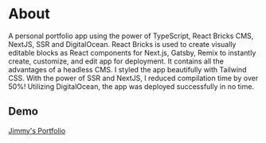 # About

A personal portfolio app using the power of TypeScript, React Bricks CMS, NextJS, SSR and DigitalOcean. React Bricks is used to create visually editable blocks as React components for Next.js, Gatsby, Remix to instantly create, customize, and edit app for deployment. It contains all the advantages of a headless CMS. I styled the app beautifully with Tailwind CSS. With the power of SSR and NextJS, I reduced compilation time by over 50%! Utilizing DigitalOcean, the app was deployed successfully in no time.

## Demo 
 [Jimmy's Portfolio](jimmy-portfolio.vercel.app)

